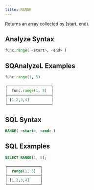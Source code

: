 ```yaml
---
title: RANGE
---
```


Returns an array collected by [start, end).

## Analyze Syntax

```python
func.range( <start>, <end> )
```

## SQAnalyzeL Examples

```python
func.range(1, 5)

┌────────────────────┐
│  func.range(1, 5)  │
├────────────────────┤
│ [1,2,3,4]          │
└────────────────────┘
```

## SQL Syntax

```sql
RANGE( <start>, <end> )
```

## SQL Examples

```sql
SELECT RANGE(1, 5);

┌───────────────┐
│  range(1, 5)  │
├───────────────┤
│ [1,2,3,4]     │
└───────────────┘
```